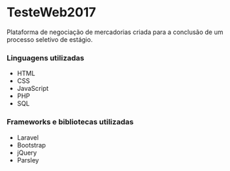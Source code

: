 # TesteWeb2017
Plataforma de negociação de mercadorias criada para a conclusão de um processo seletivo de estágio.

### Linguagens utilizadas
- HTML 
- CSS 
- JavaScript 
- PHP
- SQL

### Frameworks e bibliotecas utilizadas
- Laravel 
- Bootstrap
- jQuery
- Parsley 


